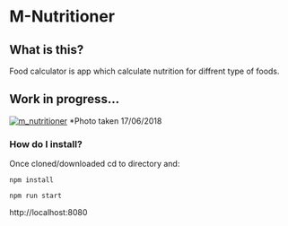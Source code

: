 # M-Nutritioner

## What is this?

Food calculator is app which calculate nutrition for diffrent type of foods.

## Work in progress... ###

<a href="https://ibb.co/gmQwPd"><img src="https://preview.ibb.co/e66QHy/m_nutritioner.jpg" alt="m_nutritioner" border="0"></a>
*Photo taken 17/06/2018

### How do I install? ###

Once cloned/downloaded cd to directory and:

```
npm install

npm run start
```
http://localhost:8080
